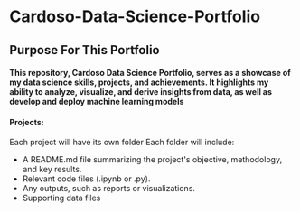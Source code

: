 # Cardoso-Data-Science-Portfolio
## Purpose For This Portfolio  
#### This repository, Cardoso Data Science Portfolio, serves as a showcase of my data science skills, projects, and achievements. It highlights my ability to analyze, visualize, and derive insights from data, as well as develop and deploy machine learning models

 #### Projects:
Each project will have its own folder
Each folder will include:
- A README.md file summarizing the project's objective, methodology, and key results.
- Relevant code files (.ipynb or .py).
- Any outputs, such as reports or visualizations.
- Supporting data files
